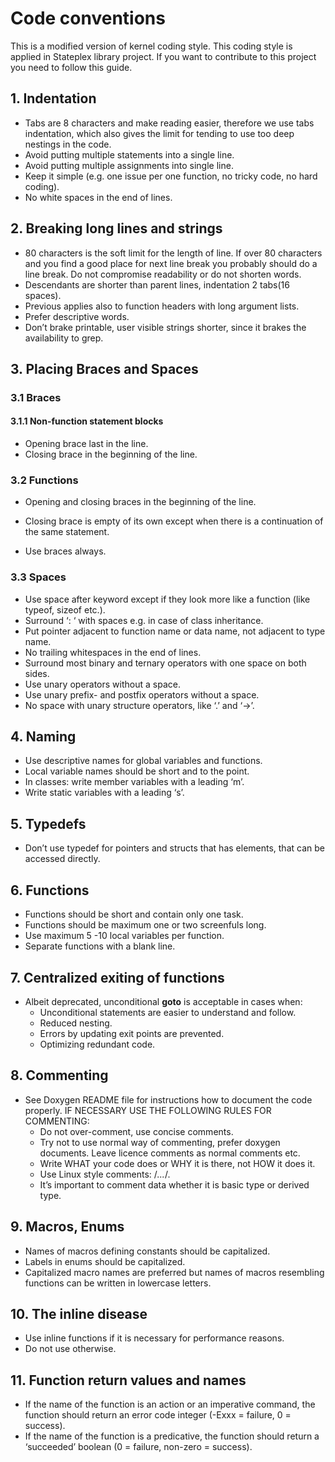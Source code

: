 # Code conventions

This is a modified version of kernel coding style. This coding style is applied in Stateplex library project. If you want to contribute to this project you need to follow this guide.

## 1. Indentation

* Tabs are 8 characters and make reading easier, therefore we use tabs indentation, which also gives the limit for tending to use too deep nestings in the code.
* Avoid putting multiple statements into a single line.
* Avoid putting multiple assignments into single line.
* Keep it simple (e.g. one issue per one function, no tricky code, no hard coding).
* No white spaces in the end of lines.


## 2. Breaking long lines and strings

* 80 characters is the soft limit for the length of line. If over 80 characters and you find a good place for next line break you probably should do a line break. Do not compromise readability or do not shorten words.
* Descendants are shorter than parent lines, indentation 2 tabs(16 spaces).
* Previous applies also to function headers with long argument lists.
* Prefer descriptive words.
* Don’t brake printable, user visible strings shorter, since it brakes the availability to grep.


## 3. Placing Braces and Spaces

### 3.1 Braces

#### 3.1.1 Non-function statement blocks

* Opening brace last in the line.
* Closing brace in the beginning of the line.

### 3.2 Functions

* Opening and closing braces in the beginning of the line.

* Closing brace is empty of its own except when there is a continuation of the same statement.
* Use braces always.

### 3.3 Spaces

* Use space after keyword except if they look more like a function (like typeof, sizeof etc.).
* Surround ‘: ‘ with spaces e.g. in case of class inheritance.
* Put pointer adjacent to function name or data name, not adjacent to type name.
* No trailing whitespaces in the end of lines.
* Surround most binary and ternary operators with one space on both sides.
* Use unary operators without a space.
* Use unary prefix- and postfix operators without a space.
* No space with unary structure operators, like ‘.’ and ‘->’.


## 4. Naming

* Use descriptive names for global variables and functions.
* Local variable names should be short and to the point.
* In classes: write member variables with a leading ‘m’.
* Write static variables with a leading ‘s’.


## 5. Typedefs

* Don’t use typedef for pointers and structs that has elements, that can be accessed directly.


## 6. Functions

* Functions should be short and contain only one task.
* Functions should be maximum one or two screenfuls long.
* Use maximum 5 -10 local variables per function.
* Separate functions with a blank line.


## 7. Centralized exiting of functions

* Albeit deprecated, unconditional **goto** is acceptable in cases when:  
  * Unconditional statements are easier to understand and follow.
  * Reduced nesting.
  * Errors by updating exit points are prevented.
  * Optimizing redundant code.


## 8. Commenting

* See Doxygen README file for instructions how to document the code properly. IF NECESSARY USE THE FOLLOWING RULES FOR COMMENTING:
  * Do not over-comment, use concise comments.
  * Try not to use normal way of commenting, prefer doxygen documents. Leave licence comments as normal comments etc.
  * Write WHAT your code does or WHY it is there, not HOW it does it.
  * Use Linux style comments: /*...*/.
  * It’s important to comment data whether it is basic type or derived type.


## 9. Macros, Enums

* Names of macros defining constants should be capitalized.
* Labels in enums should be capitalized.
* Capitalized macro names are preferred but names of macros resembling functions can be written in lowercase letters.


## 10. The inline disease

* Use inline functions if it is necessary for performance reasons.
* Do not use otherwise.


## 11. Function return values and names

* If the name of the function is an action or an imperative command, the function should return an error code integer (-Exxx = failure, 0 = success).
* If the name of the function is a predicative, the function should return a ‘succeeded’ boolean (0 = failure, non-zero = success).





